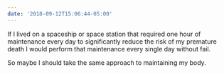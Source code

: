 ```yaml
---
date: '2018-09-12T15:06:44-05:00'
---
```

If I lived on a spaceship or space station that required one hour of maintenance every day to significantly reduce the risk of my premature death I would perform that maintenance every single day without fail.

So maybe I should take the same approach to maintaining my body.
